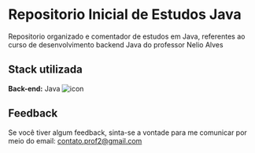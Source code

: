 
# Repositorio Inicial de Estudos Java

Repositorio organizado e comentador de estudos em Java, referentes ao curso de desenvolvimento backend Java do professor Nelio Alves


## Stack utilizada

**Back-end:** Java 
![icon](https://images.icon-icons.com/195/PNG/256/Java_23404.png)


## Feedback

Se você tiver algum feedback, sinta-se a vontade para me comunicar por meio do email: contato.prof2@gmail.com


